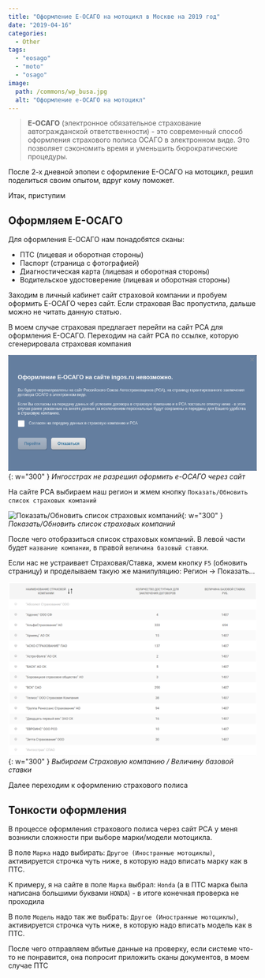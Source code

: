 ```yaml
---
title: "Оформление Е-ОСАГО на мотоцикл в Москве на 2019 год"
date: "2019-04-16"
categories: 
  - Other
tags: 
  - "eosago"
  - "moto"
  - "osago"
image:
  path: /commons/wp_busa.jpg
  alt: "Оформление е-ОСАГО на мотоцикл"
---
```


> **Е-ОСАГО** (электронное обязательное страхование автогражданской ответственности) - это современный способ оформления страхового полиса ОСАГО в электронном виде. Это позволяет сэкономить время и уменьшить бюрократические процедуры.

После 2-х дневной эпопеи с оформление Е-ОСАГО на мотоцикл, решил поделиться своим опытом, вдруг кому поможет.

Итак, приступим

## Оформляем Е-ОСАГО

Для оформления Е-ОСАГО нам понадобятся сканы:

- ПТС (лицевая и оборотная стороны)
- Паспорт (страница с фотографией)
- Диагностическая карта (лицевая и оборотная стороны)
- Водительское удостоверение (лицевая и оборотная стороны)

Заходим в личный кабинет сайт страховой компании и пробуем оформить Е-ОСАГО через сайт. Если страховая Вас пропустила, дальше можно не читать данную статью.

В моем случае страховая предлагает перейти на сайт РСА для оформления Е-ОСАГО. Переходим на сайт РСА по ссылке, которую сгенерировала страховая компания

![Ингосстрах не разрешил оформить е-ОСАГО через сайт](/assets/img/posts/2019/04/16/wp_ingos.png){: w="300" }
_Ингосстрах не разрешил оформить е-ОСАГО через сайт_

На сайте РСА выбираем наш регион и жмем кнопку `Показать/Обновить список страховых компаний`

![Показать/Обновить список страховых компаний](/assets/img/posts/2019/04/16/wp_rsa1-1024x430.png){: w="300" }
_Показать/Обновить список страховых компаний_

После чего отобразиться список страховых компаний. В левой части будет `название компании`, в правой `величина базовый ставки`.

Если нас не устраивает Страховая/Ставка, жмем кнопку `F5` (обновить страницу) и проделываем такую же манипуляцию: Регион -> Показать...

![Выбираем Страховую компанию / Величину базовой ставки](/assets/img/posts/2019/04/16/wp_rsa2.png){: w="300" }
_Выбираем Страховую компанию / Величину базовой ставки_

Далее переходим к оформлению страхового полиса

## Тонкости оформления

В процессе оформления страхового полиса через сайт РСА у меня возникли сложности при выборе марки/модели мотоцикла.

В поле `Марка` надо выбирать: `Другое (Иностранные мотоциклы)`, активируется строчка чуть ниже, в которую надо вписать марку как в ПТС.

К примеру, я на сайте в поле `Марка` выбрал: `Honda` (а в ПТС марка была написана большими буквами `HONDA`) - в итоге конечная проверка не проходила

В поле `Модель` надо так же выбрать: `Другое (Иностранные мотоциклы)`, активируется строчка чуть ниже, в которую надо вписать модель как в ПТС.

После чего отправляем вбитые данные на проверку, если системе что-то не понравится, она попросит приложить сканы документов, в моем случае ПТС